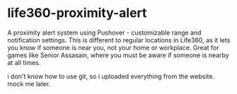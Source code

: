 # life360-proximity-alert
A proximity alert system using Pushover - customizable range and notification settings. This is different to regular locations in Life360, as it lets you know if someone is near you, not your home or workplace. Great for games like Senior Assasain, where you must be aware if someone is nearby at all times.


i don't know how to use git, so i uploaded everything from the website. mock me later.

